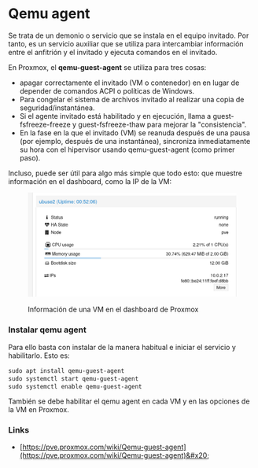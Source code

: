 # Qemu agent

Se trata de un demonio o servicio que se instala en el equipo invitado. Por tanto, es un servicio auxiliar que se utiliza para intercambiar información entre el anfitrión y el invitado y ejecuta comandos en el invitado.

En Proxmox, el **qemu-guest-agent** se utiliza para tres cosas:

* apagar correctamente el invitado (VM o contenedor) en en lugar de depender de comandos ACPI o políticas de Windows.
* Para congelar el sistema de archivos invitado al realizar una copia de seguridad/instantánea.&#x20;
* Si el agente invitado está habilitado y en ejecución, llama a guest-fsfreeze-freeze y guest-fsfreeze-thaw para mejorar la "consistencia".
* En la fase en la que el invitado (VM) se reanuda después de una pausa (por ejemplo, después de una instantánea), sincroniza inmediatamente su hora con el hipervisor usando qemu-guest-agent (como primer paso).

Incluso, puede ser útil para algo más simple que todo esto: que muestre información en el dashboard, como la IP de la VM:

<figure><img src="../../.gitbook/assets/image (3) (1) (1) (1).png" alt="" width="563"><figcaption><p>Información de una VM en el dashboard de Proxmox</p></figcaption></figure>

### Instalar qemu agent

Para ello basta con instalar de la manera habitual e iniciar el servicio y habilitarlo. Esto es:

```
sudo apt install qemu-guest-agent
sudo systemctl start qemu-guest-agent
sudo systemctl enable qemu-guest-agent
```

También se debe habilitar el qemu agent en cada VM y en las opciones de la VM en Proxmox.

### Links

* [https://pve.proxmox.com/wiki/Qemu-guest-agent](https://pve.proxmox.com/wiki/Qemu-guest-agent)&#x20;
